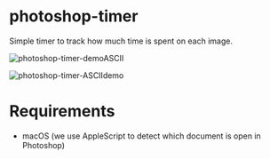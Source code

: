 # photoshop-timer
Simple timer to track how much time is spent on each image. 

![photoshop-timer-demoASCII](https://github.com/xRyul/photoshop-timer/assets/47340038/df241982-3900-41f0-b9b4-09b067e57376)

![photoshop-timer-ASCIIdemo](https://github.com/xRyul/photoshop-timer/assets/47340038/35716628-5e36-486a-a429-bc0e9b8d2544)



# Requirements
- macOS (we use AppleScript to detect which document is open in Photoshop)
